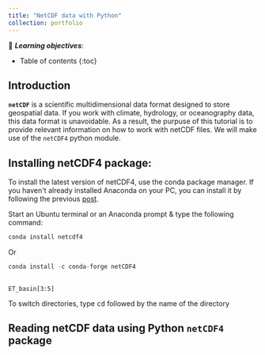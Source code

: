 ```yaml
---
title: "NetCDF data with Python"
collection: portfolio
---
```


📖 _**Learning objectives**_:
* Table of contents
{:toc}


## Introduction

**`netCDF`** is a scientific multidimensional data format designed to store geospatial data. If you work with climate, hydrology, or oceanography data, this data format is unavoidable. As a result, the purpuse of this tutorial is to provide relevant information on how to work with netCDF files. We will make use of the `netCDF4` python module.


## Installing netCDF4 package:

To install the latest version of netCDF4, use the conda package manager. If you haven't already  installed Anaconda on your PC, you can install it by following the previous <a href="https://yonsci.github.io/yon_academic//portfolio/portfolio-2/" target="_top">post</a>.  </div> <br> 

Start an Ubuntu terminal or an Anaconda prompt & type the following command:

 ``` python
conda install netcdf4
  ```
Or

``` python
conda install -c conda-forge netCDF4
```

<div class="language-python highlighter-rouge">
<div class="highlight">
<pre class="highlight">
<code>
<span style="font-size: 200% color:#0000ff">ET_basin[3:5]</span> </code> </pre>
</div>
</div> 



To switch directories, type <kbd>cd</kbd> followed by the name of the directory


## Reading netCDF data using Python `netCDF4` package
